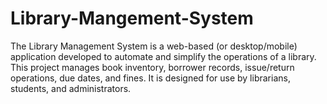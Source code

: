 # Library-Mangement-System
The Library Management System is a web-based (or desktop/mobile) application developed to automate and simplify the operations of a library. This project manages book inventory, borrower records, issue/return operations, due dates, and fines. It is designed for use by librarians, students, and administrators.  
